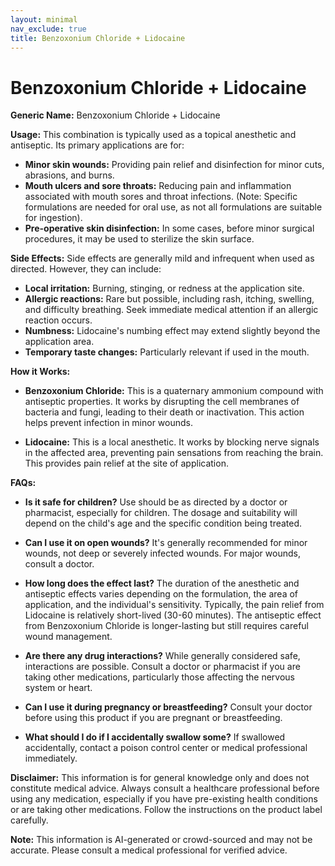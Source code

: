 ```yaml
---
layout: minimal
nav_exclude: true
title: Benzoxonium Chloride + Lidocaine
---
```


# Benzoxonium Chloride + Lidocaine

**Generic Name:** Benzoxonium Chloride + Lidocaine

**Usage:**  This combination is typically used as a topical anesthetic and antiseptic.  Its primary applications are for:

* **Minor skin wounds:** Providing pain relief and disinfection for minor cuts, abrasions, and burns.
* **Mouth ulcers and sore throats:**  Reducing pain and inflammation associated with mouth sores and throat infections.  (Note:  Specific formulations are needed for oral use, as not all formulations are suitable for ingestion).
* **Pre-operative skin disinfection:** In some cases, before minor surgical procedures, it may be used to sterilize the skin surface.


**Side Effects:**  Side effects are generally mild and infrequent when used as directed.  However, they can include:

* **Local irritation:** Burning, stinging, or redness at the application site.
* **Allergic reactions:**  Rare but possible, including rash, itching, swelling, and difficulty breathing.  Seek immediate medical attention if an allergic reaction occurs.
* **Numbness:**  Lidocaine's numbing effect may extend slightly beyond the application area.
* **Temporary taste changes:** Particularly relevant if used in the mouth.


**How it Works:**

* **Benzoxonium Chloride:** This is a quaternary ammonium compound with antiseptic properties. It works by disrupting the cell membranes of bacteria and fungi, leading to their death or inactivation.  This action helps prevent infection in minor wounds.

* **Lidocaine:** This is a local anesthetic.  It works by blocking nerve signals in the affected area, preventing pain sensations from reaching the brain. This provides pain relief at the site of application.


**FAQs:**

* **Is it safe for children?**  Use should be as directed by a doctor or pharmacist, especially for children.  The dosage and suitability will depend on the child's age and the specific condition being treated.

* **Can I use it on open wounds?**  It's generally recommended for minor wounds, not deep or severely infected wounds. For major wounds, consult a doctor.

* **How long does the effect last?** The duration of the anesthetic and antiseptic effects varies depending on the formulation, the area of application, and the individual's sensitivity. Typically, the pain relief from Lidocaine is relatively short-lived (30-60 minutes). The antiseptic effect from Benzoxonium Chloride is longer-lasting but still requires careful wound management.

* **Are there any drug interactions?**  While generally considered safe, interactions are possible. Consult a doctor or pharmacist if you are taking other medications, particularly those affecting the nervous system or heart.

* **Can I use it during pregnancy or breastfeeding?** Consult your doctor before using this product if you are pregnant or breastfeeding.

* **What should I do if I accidentally swallow some?** If swallowed accidentally, contact a poison control center or medical professional immediately.


**Disclaimer:** This information is for general knowledge only and does not constitute medical advice.  Always consult a healthcare professional before using any medication, especially if you have pre-existing health conditions or are taking other medications.  Follow the instructions on the product label carefully.


**Note:** This information is AI-generated or crowd-sourced and may not be accurate. Please consult a medical professional for verified advice.